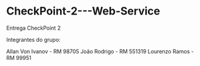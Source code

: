 # CheckPoint-2---Web-Service
Entrega CheckPoint 2

Integrantes do grupo:

Allan Von Ivanov - RM 98705
João Rodrigo - RM 551319
Lourenzo Ramos - RM 99951

